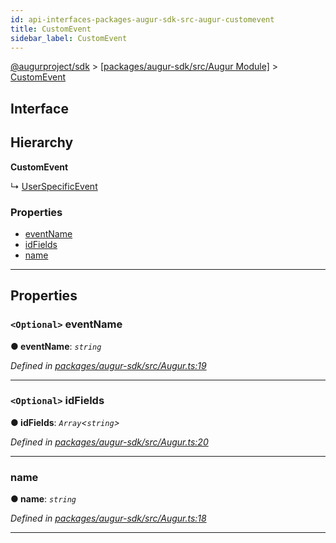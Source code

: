 ```yaml
---
id: api-interfaces-packages-augur-sdk-src-augur-customevent
title: CustomEvent
sidebar_label: CustomEvent
---
```


[@augurproject/sdk](api-readme.md) > [[packages/augur-sdk/src/Augur Module]](api-modules-packages-augur-sdk-src-augur-module.md) > [CustomEvent](api-interfaces-packages-augur-sdk-src-augur-customevent.md)

## Interface

## Hierarchy

**CustomEvent**

↳  [UserSpecificEvent](api-interfaces-packages-augur-sdk-src-augur-userspecificevent.md)

### Properties

* [eventName](api-interfaces-packages-augur-sdk-src-augur-customevent.md#eventname)
* [idFields](api-interfaces-packages-augur-sdk-src-augur-customevent.md#idfields)
* [name](api-interfaces-packages-augur-sdk-src-augur-customevent.md#name)

---

## Properties

<a id="eventname"></a>

### `<Optional>` eventName

**● eventName**: *`string`*

*Defined in [packages/augur-sdk/src/Augur.ts:19](https://github.com/AugurProject/augur/blob/27cf7214d2/packages/augur-sdk/src/Augur.ts#L19)*

___
<a id="idfields"></a>

### `<Optional>` idFields

**● idFields**: *`Array`<`string`>*

*Defined in [packages/augur-sdk/src/Augur.ts:20](https://github.com/AugurProject/augur/blob/27cf7214d2/packages/augur-sdk/src/Augur.ts#L20)*

___
<a id="name"></a>

###  name

**● name**: *`string`*

*Defined in [packages/augur-sdk/src/Augur.ts:18](https://github.com/AugurProject/augur/blob/27cf7214d2/packages/augur-sdk/src/Augur.ts#L18)*

___

